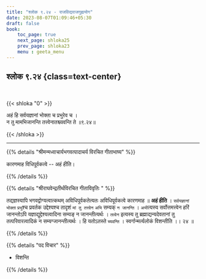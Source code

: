 ```yaml
---
title: "श्लोक ९.२४ - राजविद्यराजगुह्ययोग"
date: 2023-08-07T01:09:46+05:30
draft: false
book:
    toc_page: true
    next_page: shloka25
    prev_page: shloka23
    menu : geeta_menu
---
```




## श्लोक ९.२४ {class=text-center}

<br/>

{{< shloka  "0"  >}}

अहं हि सर्वयज्ञानां भोक्ता च प्रभुरेव च ।   
न तु मामभिजानन्ति तत्त्वेनातश्च्यवन्ति ते ॥९.२४॥

{{< /shloka >}}

---


{{% details "श्रीमन्मध्वाचार्यभगवत्पादाचर्य विरचित  गीताभाष्य" %}}

कारणमाह विधिपूर्वकत्वे -- अहं हीति।

{{% /details %}}



{{% details "श्रीराघवेन्द्रतीर्थविरचित गीताविवृतिः " %}}

तद्यज्ञस्यापि भगवद्वोग्यत्वात्कथम् 
अविधिपूर्वकतेत्यतः अविधिपूर्वकत्वे
कारणमाह ॥ **अहं हीति** । `सर्वयज्ञानां` `भोक्ता` 
`प्रभु`श्च प्रवर्तक उद्देश्यश्च तादृशं 
`मां तु तत्त्वेन` `अभि` सम्यक्‌ `न जानन्ति` । 
`अभी`त्यस्य सर्वोत्तमत्त्वेन हरिं जानन्तोऽपि 
यज्ञाद्युद्देश्यत्वादिना सम्यङ्‌ न जानन्तीत्यर्थः । 
`तत्वेन` इत्यस्य तु ब्रह्माद्यन्यदेवतानां तु 
तत्परिवारत्वादिकं न सम्यग्जानन्तीत्यर्थः । 
हि यतोऽतस्ते `च्यवन्ति` ।
स्वर्गान्मर्त्यलोकं विशन्तीति ।। २४ ॥

{{% /details %}}



{{% details "पद विचार" %}}

- विशन्ति

{{% /details %}}
